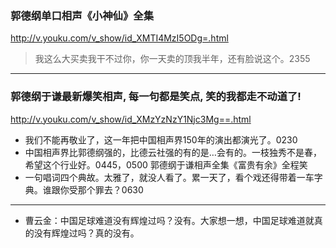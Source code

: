 ### 郭德纲单口相声《小神仙》全集
http://v.youku.com/v_show/id_XMTI4MzI5ODg=.html
>我这么大买卖我干不过你，你一天卖的顶我半年，还有脸说这个。2355
---
### 郭德纲于谦最新爆笑相声, 每一句都是笑点, 笑的我都走不动道了!
http://v.youku.com/v_show/id_XMzYzNzY1Njc3Mg==.html
- 我们不能再敬业了，这一年把中国相声界150年的演出都演光了。0230
- 中国相声界比郭德纲强的，比德云社强的有的是…会有的。一枝独秀不是春，希望这个行业好。0445，0500
郭德纲于谦相声全集《富贵有余》全程笑
- 一句唱词四个典故。太雅了，就没人看了。累一天了，看个戏还得带着一车字典。谁跟你受那个罪去？0630
---
- 曹云金：中国足球难道没有辉煌过吗？没有。大家想一想，中国足球难道就真的没有辉煌过吗？真的没有。